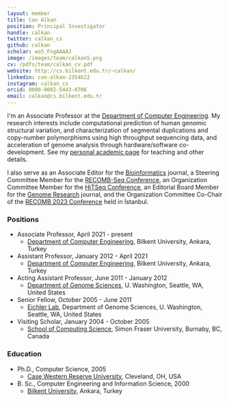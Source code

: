 ```yaml
---
layout: member
title: Can Alkan
position: Principal Investigator
handle: calkan
twitter: calkan_cs
github: calkan
scholar: wo5_FngAAAAJ
image: /images/team/calkan5.png
cv: /pdfs/team/calkan_cv.pdf
website: http://cs.bilkent.edu.tr/~calkan/
linkedin: can-alkan-2354b22
instagram: calkan_cs
orcid: 0000-0002-5443-0706
email: calkan@cs.bilkent.edu.tr
---
```


I'm an Associate Professor at the [Department of Computer Engineering](http://www.cs.bilkent.edu.tr/). My research interests include computational prediction of human genomic structural variation, and characterization of segmental duplications and copy-number polymorphisms using high throughput sequencing data, and acceleration of genome analysis through hardware/software co-development. See my [personal academic page](http://cs.bilkent.edu.tr/~calkan/) for teaching and other details.

I also serve as an Associate Editor for the [Bioinformatics](https://academic.oup.com/bioinformatics) journal, a Steering Committee Member for the [RECOMB-Seq Conference](https://recomb-seq.github.io/), an Organization Committee Member for the [HiTSeq Conference](http://hitseq.org/), an Editorial Board Member for the [Genome Research](https://genome.cshlp.org/) journal, and the Organization Committee Co-Chair of the [RECOMB 2023 Conference](https://recomb.org/recomb2023/) held in İstanbul.

### Positions

- Associate Professor, April 2021 - present
  - [Department of Computer Engineering](http://www.cs.bilkent.edu.tr/), Bilkent University, Ankara, Turkey
- Assistant Professor, January 2012 - April 2021
  - [Department of Computer Engineering](http://www.cs.bilkent.edu.tr/), Bilkent University, Ankara, Turkey
- Acting Assistant Professor, June 2011 - January 2012
  - [Department of Genome Sciences](http://www.gs.washington.edu/), U. Washington, Seattle, WA, United States
- Senior Fellow, October 2005 - June 2011
  - [Eichler Lab](http://eichlerlab.gs.washington.edu/), Department of Genome Sciences, U. Washington, Seattle, WA, United States
- Visiting Scholar, January 2004 - October 2005
  - [School of Computing Science](http://cs.sfu.ca/), Simon Fraser University, Burnaby, BC, Canada

### Education

- Ph.D., Computer Science, 2005
  - [Case Western Reserve University](https://engineering.case.edu/computer-and-data-sciences), Cleveland, OH, USA
- B. Sc., Computer Engineering and Information Science, 2000
  - [Bilkent University](http://www.cs.bilkent.edu.tr/), Ankara, Turkey


